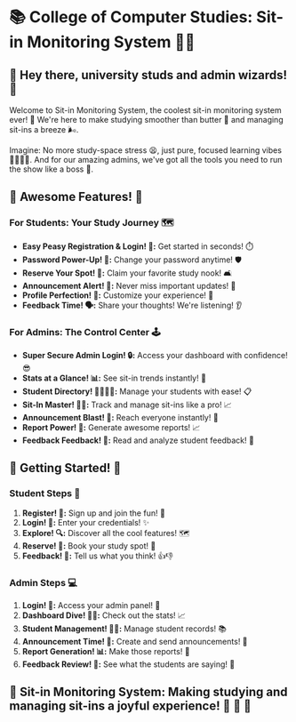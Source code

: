 # 📚 College of Computer Studies: Sit-in Monitoring System 🚀✨

## 👋 Hey there, university studs and admin wizards! 👋

Welcome to Sit-in Monitoring System, the coolest sit-in monitoring system ever! 🎉 We're here to make studying smoother than butter 🧈 and managing sit-ins a breeze 🌬️.

Imagine: No more study-space stress 😫, just pure, focused learning vibes 🧘‍♀️🧘‍♂️. And for our amazing admins, we've got all the tools you need to run the show like a boss 👑.

## 🌟 Awesome Features! 🌟

### For Students: Your Study Journey 🗺️

* **Easy Peasy Registration & Login! 🔑:** Get started in seconds! ⏱️
* **Password Power-Up! 💪:** Change your password anytime! 🛡️
* **Reserve Your Spot! 📍:** Claim your favorite study nook! 🛋️
* **Announcement Alert! 📢:** Never miss important updates! 🔔
* **Profile Perfection! 🤩:** Customize your experience! 🎨
* **Feedback Time! 🗣️:** Share your thoughts! We're listening! 👂

### For Admins: The Control Center 🕹️

* **Super Secure Admin Login! 🔒:** Access your dashboard with confidence! 😎
* **Stats at a Glance! 📊:** See sit-in trends instantly! 👀
* **Student Directory! 🧑‍🎓👩‍🎓:** Manage your students with ease! 📋
* **Sit-In Master! 🧑‍🏫:** Track and manage sit-ins like a pro! 📈
* **Announcement Blast! 📣:** Reach everyone instantly! 🚀
* **Report Power! 📝:** Generate awesome reports! 📈
* **Feedback Feedback! 💭:** Read and analyze student feedback! 🧐

## 🚀 Getting Started! 🚀

### Student Steps 👣

1.  **Register! 📝:** Sign up and join the fun! 🥳
2.  **Login! 🚪:** Enter your credentials! ✨
3.  **Explore! 🔍:** Discover all the cool features! 🗺️
4.  **Reserve! 📅:** Book your study spot! 📍
5.  **Feedback! 💬:** Tell us what you think! 👍👎

### Admin Steps 💻

1.  **Login! 🔑:** Access your admin panel! 👑
2.  **Dashboard Dive! 🏊‍♀️:** Check out the stats! 📈
3.  **Student Management! 🧑‍💼:** Manage student records! 📚
4.  **Announcement Time! 📢:** Create and send announcements! 📣
5.  **Report Generation! 📊:** Make those reports! 📝
6.  **Feedback Review! 🧐:** See what the students are saying! 💭


## 🎉 Sit-in Monitoring System: Making studying and managing sit-ins a joyful experience! 🎉 🥳 🤩

